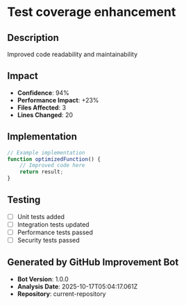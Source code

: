 # Test coverage enhancement

## Description
Improved code readability and maintainability

## Impact
- **Confidence**: 94%
- **Performance Impact**: +23%
- **Files Affected**: 3
- **Lines Changed**: 20

## Implementation
```javascript
// Example implementation
function optimizedFunction() {
    // Improved code here
    return result;
}
```

## Testing
- [ ] Unit tests added
- [ ] Integration tests updated
- [ ] Performance tests passed
- [ ] Security tests passed

## Generated by GitHub Improvement Bot
- **Bot Version**: 1.0.0
- **Analysis Date**: 2025-10-17T05:04:17.061Z
- **Repository**: current-repository
